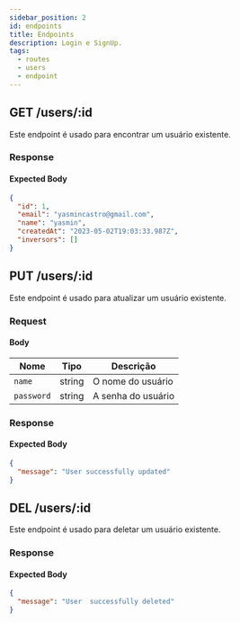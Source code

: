 ```yaml
---
sidebar_position: 2
id: endpoints
title: Endpoints
description: Login e SignUp.
tags:
  - routes
  - users
  - endpoint
---
```


## GET /users/:id

Este endpoint é usado para encontrar um usuário existente.

### Response

#### Expected Body

```json
{
  "id": 1,
  "email": "yasmincastro@gmail.com",
  "name": "yasmin",
  "createdAt": "2023-05-02T19:03:33.987Z",
  "inversors": []
}
```

## PUT /users/:id

Este endpoint é usado para atualizar um usuário existente.

### Request

#### Body

| Nome       | Tipo   | Descrição          |
| ---------- | ------ | ------------------ |
| `name`     | string | O nome do usuário  |
| `password` | string | A senha do usuário |

### Response

#### Expected Body

```json
{
  "message": "User successfully updated"
}
```

## DEL /users/:id

Este endpoint é usado para deletar um usuário existente.

### Response

#### Expected Body

```json
{
  "message": "User  successfully deleted"
}
```
